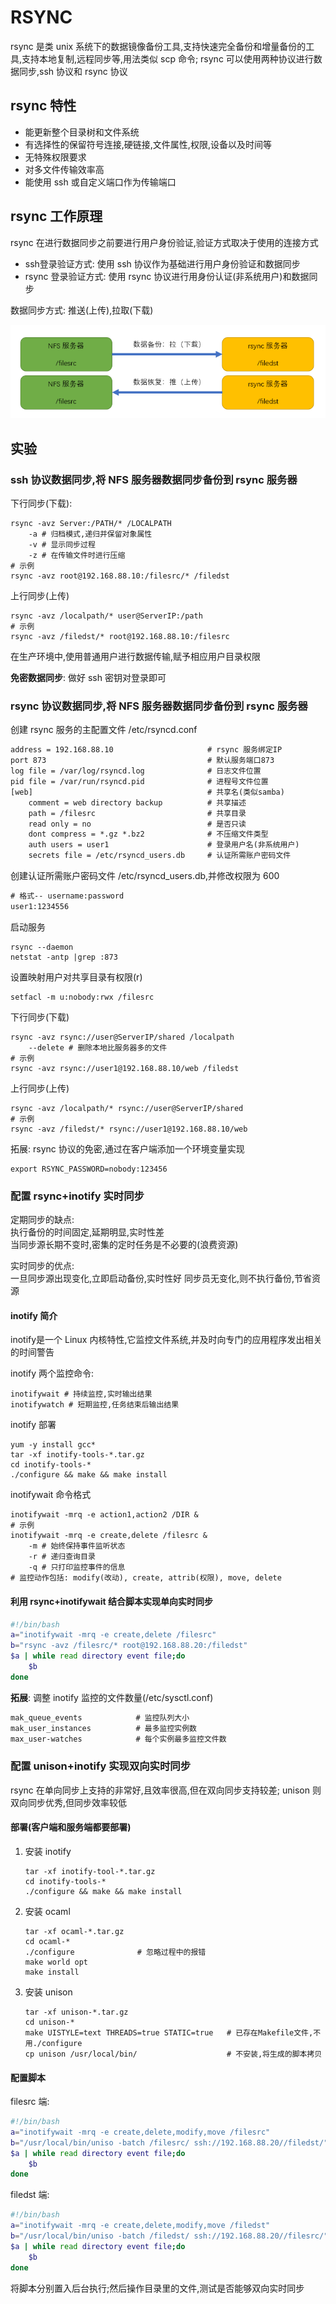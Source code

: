# RSYNC

rsync 是类 unix 系统下的数据镜像备份工具,支持快速完全备份和增量备份的工具,支持本地复制,远程同步等,用法类似 scp 命令; rsync 可以使用两种协议进行数据同步,ssh 协议和 rsync 协议

## rsync 特性

* 能更新整个目录树和文件系统
* 有选择性的保留符号连接,硬链接,文件属性,权限,设备以及时间等
* 无特殊权限要求
* 对多文件传输效率高
* 能使用 ssh 或自定义端口作为传输端口

## rsync 工作原理

rsync 在进行数据同步之前要进行用户身份验证,验证方式取决于使用的连接方式

* ssh登录验证方式: 使用 ssh 协议作为基础进行用户身份验证和数据同步
* rsync 登录验证方式: 使用 rsync 协议进行用身份认证(非系统用户)和数据同步

数据同步方式: 推送(上传),拉取(下载)

![rsync数据同步](Pics/rsync.png)

## 实验

### ssh 协议数据同步,将 NFS 服务器数据同步备份到 rsync 服务器

下行同步(下载):  

```shell
rsync -avz Server:/PATH/* /LOCALPATH
    -a # 归档模式,递归并保留对象属性
    -v # 显示同步过程
    -z # 在传输文件时进行压缩
# 示例
rsync -avz root@192.168.88.10:/filesrc/* /filedst
```

上行同步(上传)

```shell
rsync -avz /localpath/* user@ServerIP:/path
# 示例
rsync -avz /filedst/* root@192.168.88.10:/filesrc
```

在生产环境中,使用普通用户进行数据传输,赋予相应用户目录权限

**免密数据同步**: 做好 ssh 密钥对登录即可

### rsync 协议数据同步,将 NFS 服务器数据同步备份到 rsync 服务器

创建 rsync 服务的主配置文件 /etc/rsyncd.conf

```txt
address = 192.168.88.10                     # rsync 服务绑定IP
port 873                                    # 默认服务端口873
log file = /var/log/rsyncd.log              # 日志文件位置
pid file = /var/run/rsyncd.pid              # 进程号文件位置
[web]                                       # 共享名(类似samba)
    comment = web directory backup          # 共享描述
    path = /filesrc                         # 共享目录
    read only = no                          # 是否只读
    dont compress = *.gz *.bz2              # 不压缩文件类型
    auth users = user1                      # 登录用户名(非系统用户)
    secrets file = /etc/rsyncd_users.db     # 认证所需账户密码文件
```

创建认证所需账户密码文件 /etc/rsyncd_users.db,并修改权限为 600

```txt
# 格式-- username:password
user1:1234556
```

启动服务

```shell
rsync --daemon
netstat -antp |grep :873
```

设置映射用户对共享目录有权限(r)

```shell
setfacl -m u:nobody:rwx /filesrc
```

下行同步(下载)

```shell
rsync -avz rsync://user@ServerIP/shared /localpath
    --delete # 删除本地比服务器多的文件
# 示例
rsync -avz rsync://user1@192.168.88.10/web /filedst
```

上行同步(上传)

```shell
rsync -avz /localpath/* rsync://user@ServerIP/shared
# 示例
rsync -avz /filedst/* rsync://user1@192.168.88.10/web
```

拓展: rsync 协议的免密,通过在客户端添加一个环境变量实现

```shell
export RSYNC_PASSWORD=nobody:123456
```

### 配置 rsync+inotify 实时同步

定期同步的缺点:  
  执行备份的时间固定,延期明显,实时性差  
  当同步源长期不变时,密集的定时任务是不必要的(浪费资源)

实时同步的优点:  
  一旦同步源出现变化,立即启动备份,实时性好
  同步员无变化,则不执行备份,节省资源

#### inotify 简介

inotify是一个 Linux 内核特性,它监控文件系统,并及时向专门的应用程序发出相关的时间警告

inotify 两个监控命令:

```shell
inotifywait # 持续监控,实时输出结果
inotifywatch # 短期监控,任务结束后输出结果
```

inotify 部署

```shell
yum -y install gcc*
tar -xf inotify-tools-*.tar.gz
cd inotify-tools-*
./configure && make && make install
```

inotifywait 命令格式

```shell
inotifywait -mrq -e action1,action2 /DIR &
# 示例
inotifywait -mrq -e create,delete /filesrc &
    -m # 始终保持事件监听状态
    -r # 递归查询目录
    -q # 只打印监控事件的信息
# 监控动作包括: modify(改动), create, attrib(权限), move, delete
```

#### 利用 rsync+inotifywait 结合脚本实现单向实时同步

```bash
#!/bin/bash
a="inotifywait -mrq -e create,delete /filesrc"
b="rsync -avz /filesrc/* root@192.168.88.20:/filedst"
$a | while read directory event file;do
    $b
done
```

**拓展**: 调整 inotify 监控的文件数量(/etc/sysctl.conf)

```txt
mak_queue_events            # 监控队列大小
mak_user_instances          # 最多监控实例数
max_user-watches            # 每个实例最多监控文件数
```

### 配置 unison+inotify 实现双向实时同步

rsync 在单向同步上支持的非常好,且效率很高,但在双向同步支持较差; unison 则双向同步优秀,但同步效率较低

#### 部署(客户端和服务端都要部署)

1. 安装 inotify

   ```shell
   tar -xf inotify-tool-*.tar.gz
   cd inotify-tools-*
   ./configure && make && make install
   ```

2. 安装 ocaml

   ```shell
   tar -xf ocaml-*.tar.gz
   cd ocaml-*
   ./configure              # 忽略过程中的报错
   make world opt
   make install
   ```

3. 安装 unison

   ```shell
   tar -xf unison-*.tar.gz
   cd unison-*
   make UISTYLE=text THREADS=true STATIC=true   # 已存在Makefile文件,不用./configure
   cp unison /usr/local/bin/                    # 不安装,将生成的脚本拷贝

#### 配置脚本

filesrc 端:

```bash
#!/bin/bash
a="inotifywait -mrq -e create,delete,modify,move /filesrc"
b="/usr/local/bin/uniso -batch /filesrc/ ssh://192.168.88.20//filedst/"
$a | while read directory event file;do
    $b
done
```

filedst 端:

```bash
#!/bin/bash
a="inotifywait -mrq -e create,delete,modify,move /filedst"
b="/usr/local/bin/uniso -batch /filedst/ ssh://192.168.88.20//filesrc/"
$a | while read directory event file;do
    $b
done
```

将脚本分别置入后台执行;然后操作目录里的文件,测试是否能够双向实时同步
